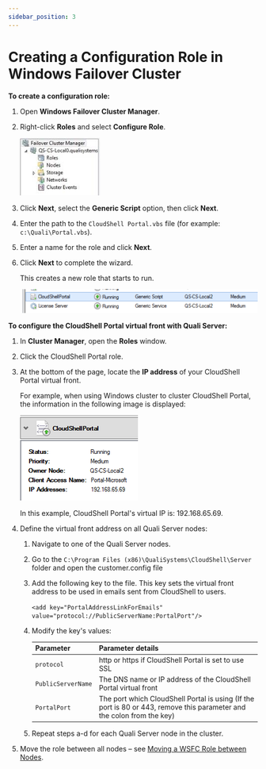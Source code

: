 ```yaml
---
sidebar_position: 3
---
```


# Creating a Configuration Role in Windows Failover Cluster

**To create a configuration role:**

1. Open **Windows Failover Cluster Manager**.

2. Right-click **Roles** and select **Configure Role**.
    
    ![](/Images/HA1/License-Server-installation_161x116.jpg)
    

3. Click **Next**, select the **Generic Script** option, then click **Next**.

4. Enter the path to the `CloudShell Portal.vbs` file (for example: `c:\Quali\Portal.vbs`).

5. Enter a name for the role and click **Next**.

6. Click **Next** to complete the wizard.
    
    This creates a new role that starts to run.
    
    ![](/Images/HA1/Creating-a-Configuration-Role_1_548x55.png)
    

**To configure the CloudShell Portal virtual front with Quali Server:**

1. In **Cluster Manager**, open the **Roles** window.
2. Click the CloudShell Portal role.
3. At the bottom of the page, locate the **IP address** of your CloudShell Portal virtual front.
    
    For example, when using Windows cluster to cluster CloudShell Portal, the information in the following image is displayed:
    
    ![](/Images/HA1/Creating-a-Configuration-Role_1_1.png)
    
    In this example, CloudShell Portal's virtual IP is: 192.168.65.69.
    
4. Define the virtual front address on all Quali Server nodes:
    1. Navigate to one of the Quali Server nodes.
    2. Go to the `C:\Program Files (x86)\QualiSystems\CloudShell\Server` folder and open the customer.config file
    3. Add the following key to the file. This key sets the virtual front address to be used in emails sent from CloudShell to users.
        
        `<add key="PortalAddressLinkForEmails" value="protocol://PublicServerName:PortalPort"/>`
        
    4. Modify the key's values:
        
        | Parameter | Parameter details |
        | --- | --- |
        | `protocol` | http or https if CloudShell Portal is set to use SSL |
        | `PublicServerName` | The DNS name or IP address of the CloudShell Portal virtual front |
        | `PortalPort` | The port which CloudShell Portal is using (If the port is 80 or 443, remove this parameter and the colon from the key) |
        
    5. Repeat steps a-d for each Quali Server node in the cluster.
5. Move the role between all nodes – see [Moving a WSFC Role between Nodes](../../maintenance-of-ha-plugin/move-wsfc-role-between-nodes.md).